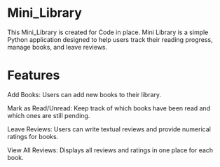 # Mini_Library
This Mini_Library is created for Code in place. 
Mini Library is a simple Python application designed to help users track their reading progress, manage books, and leave reviews.

# Features
Add Books: Users can add new books to their library.

Mark as Read/Unread: Keep track of which books have been read and which ones are still pending.

Leave Reviews: Users can write textual reviews and provide numerical ratings for books.

View All Reviews: Displays all reviews and ratings in one place for each book.
